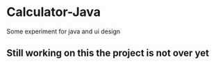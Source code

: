 # Calculator-Java
Some experiment for java and ui design

## Still working on this the project is not over yet
